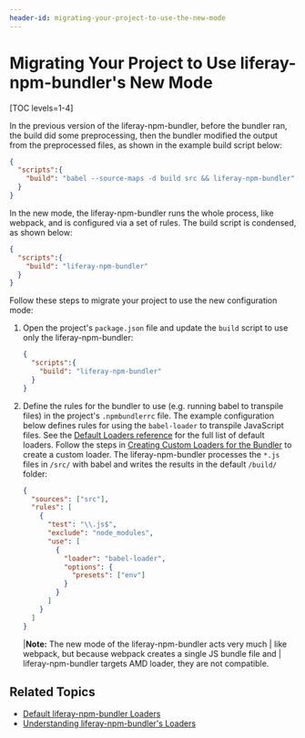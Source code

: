 ```yaml
---
header-id: migrating-your-project-to-use-the-new-mode
---
```


# Migrating Your Project to Use liferay-npm-bundler's New Mode

[TOC levels=1-4]

In the previous version of the liferay-npm-bundler, before the bundler ran, the 
build did some preprocessing, then the bundler modified the output from the 
preprocessed files, as shown in the example build script below:

```json
{
  "scripts":{
    "build": "babel --source-maps -d build src && liferay-npm-bundler"
  }
}
```

In the new mode, the liferay-npm-bundler runs the whole process, like webpack,
and is configured via a set of rules. The build script is condensed, as shown
below:

```json
{
  "scripts":{
    "build": "liferay-npm-bundler"
  }
}
```

Follow these steps to migrate your project to use the new configuration mode:

1.  Open the project's `package.json` file and update the `build` script to 
    use only the liferay-npm-bundler:

    ```json
    {
      "scripts":{
        "build": "liferay-npm-bundler"
      }
    }
    ```

2.  Define the rules for the bundler to use (e.g. running babel to transpile 
    files) in the project's `.npmbundlerrc` file. The example configuration 
    below defines rules for using the `babel-loader` to transpile JavaScript 
    files. See the [Default Loaders reference](/docs/7-2/reference/-/knowledge_base/r/default-liferay-npm-bundler-loaders) 
    for the full list of default loaders. Follow the steps in 
    [Creating Custom Loaders for the Bundler](/docs/7-2/frameworks/-/knowledge_base/f/creating-custom-loaders-for-the-liferay-npm-bundler) 
    to create a custom loader. The liferay-npm-bundler processes the `*.js` 
    files in  `/src/` with babel and writes the results in the default `/build/` 
    folder:

    ```json
    {
      "sources": ["src"],
      "rules": [
        {
          "test": "\\.js$",
          "exclude": "node_modules",
          "use": [
            {
              "loader": "babel-loader",
              "options": {
                "presets": ["env"]
              }
            }
          ]
        }
      ]
    }
    ```

    |**Note:** The new mode of the liferay-npm-bundler acts very much 
    | like webpack, but because webpack creates a single JS bundle file and 
    | liferay-npm-bundler targets AMD loader, they are not compatible.

## Related Topics

- [Default liferay-npm-bundler Loaders](/docs/7-2/reference/-/knowledge_base/r/default-liferay-npm-bundler-loaders)
- [Understanding liferay-npm-bundler's Loaders](/docs/7-2/reference/-/knowledge_base/r/understanding-liferay-npm-bundlers-loaders)
